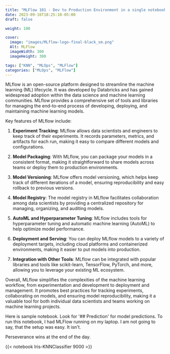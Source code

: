 ```yaml
---
title: "MLFlow 101 - Dev to Production Environment in a single notebook"
date: 2023-09-16T18:25:18-05:00
draft: false

weight: 100

cover:
  image: "images/MLflow-logo-final-black_sm.png"
  Alt: MLFlow
  imageWidth: 300
  imageHeight: 300

tags: ["KNN", "MLOps", "MLFlow"]
categories: ["MLOps", "MLFlow"]
---
```


MLflow is an open-source platform designed to streamline the machine learning (ML) lifecycle. It was developed by Databricks and has gained widespread adoption within the data science and machine learning communities. MLflow provides a comprehensive set of tools and libraries for managing the end-to-end process of developing, deploying, and maintaining machine learning models.

Key features of MLflow include:

1. **Experiment Tracking**: MLflow allows data scientists and engineers to keep track of their experiments. It records parameters, metrics, and artifacts for each run, making it easy to compare different models and configurations.

2. **Model Packaging**: With MLflow, you can package your models in a consistent format, making it straightforward to share models across teams or deploy them to production environments.

3. **Model Versioning**: MLflow offers model versioning, which helps keep track of different iterations of a model, ensuring reproducibility and easy rollback to previous versions.

4. **Model Registry**: The model registry in MLflow facilitates collaboration among data scientists by providing a centralized repository for managing, organizing, and auditing models.

5. **AutoML and Hyperparameter Tuning**: MLflow includes tools for hyperparameter tuning and automatic machine learning (AutoML) to help optimize model performance.

6. **Deployment and Serving**: You can deploy MLflow models to a variety of deployment targets, including cloud platforms and containerized environments, making it easier to put models into production.

7. **Integration with Other Tools**: MLflow can be integrated with popular libraries and tools like scikit-learn, TensorFlow, PyTorch, and more, allowing you to leverage your existing ML ecosystem.

Overall, MLflow simplifies the complexities of the machine learning workflow, from experimentation and development to deployment and management. It promotes best practices for tracking experiments, collaborating on models, and ensuring model reproducibility, making it a valuable tool for both individual data scientists and teams working on machine learning projects.

Here is sample notebook. Look for '## Prediction' for model predictions. To run this notebook, I had MLFlow running on my laptop. I am not going to say, that the setup was easy. It isn't. 

Perseverance wins at the end of the day.

{{< notebook Iris-KNNClassifier 9000 >}}

